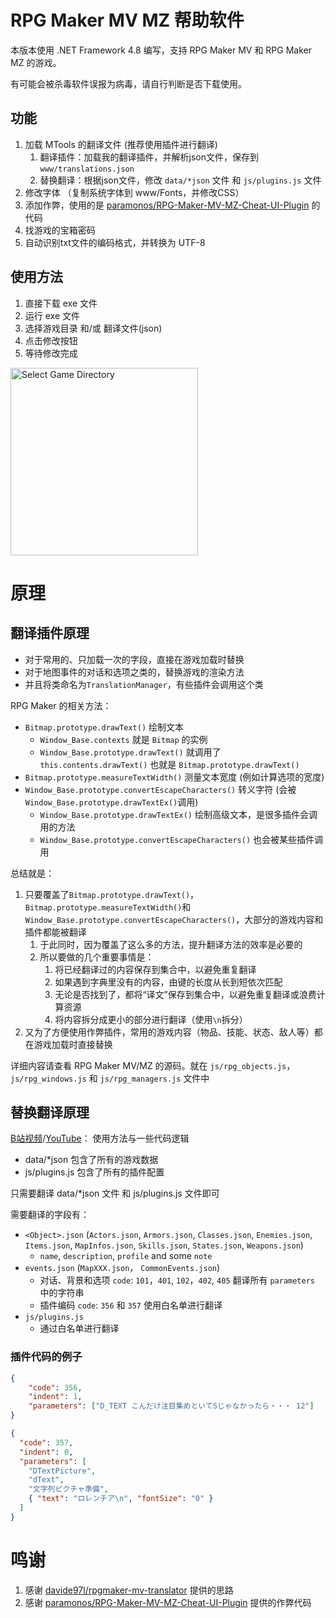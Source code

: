 # RPG Maker MV MZ 帮助软件

本版本使用 .NET Framework 4.8 编写，支持 RPG Maker MV 和 RPG Maker MZ 的游戏。

有可能会被杀毒软件误报为病毒，请自行判断是否下载使用。

## 功能

1. 加载 MTools 的翻译文件 (推荐使用插件进行翻译)
   1. 翻译插件：加载我的翻译插件，并解析json文件，保存到 `www/translations.json`
   2. 替换翻译：根据json文件，修改 `data/*json` 文件 和 `js/plugins.js` 文件
2. 修改字体 （复制系统字体到 www/Fonts，并修改CSS）
3. 添加作弊，使用的是 [paramonos/RPG-Maker-MV-MZ-Cheat-UI-Plugin](https://github.com/paramonos/RPG-Maker-MV-MZ-Cheat-UI-Plugin) 的代码
4. 找游戏的宝箱密码
5. 自动识别txt文件的编码格式，并转换为 UTF-8

## 使用方法

1. 直接下载 exe 文件
2. 运行 exe 文件
3. 选择游戏目录 和/或 翻译文件(json)
4. 点击修改按钮
5. 等待修改完成

<image src="./assets/1.png" alt="Select Game Directory" width="300"/>

# 原理

## 翻译插件原理

- 对于常用的、只加载一次的字段，直接在游戏加载时替换
- 对于地图事件的对话和选项之类的，替换游戏的渲染方法
- 并且将类命名为`TranslationManager`，有些插件会调用这个类

RPG Maker 的相关方法：

- `Bitmap.prototype.drawText()` 绘制文本
  - `Window_Base.contexts` 就是 `Bitmap` 的实例
  - `Window_Base.prototype.drawText()` 就调用了 `this.contents.drawText()` 也就是 `Bitmap.prototype.drawText()`
- `Bitmap.prototype.measureTextWidth()` 测量文本宽度 (例如计算选项的宽度)
- `Window_Base.prototype.convertEscapeCharacters()` 转义字符 (会被`Window_Base.prototype.drawTextEx()`调用)
  - `Window_Base.prototype.drawTextEx()` 绘制高级文本，是很多插件会调用的方法
  - `Window_Base.prototype.convertEscapeCharacters()` 也会被某些插件调用

总结就是：

1. 只要覆盖了`Bitmap.prototype.drawText()`，`Bitmap.prototype.measureTextWidth()`和`Window_Base.prototype.convertEscapeCharacters()`，大部分的游戏内容和插件都能被翻译
   1. 于此同时，因为覆盖了这么多的方法，提升翻译方法的效率是必要的
   2. 所以要做的几个重要事情是：
       1. 将已经翻译过的内容保存到集合中，以避免重复翻译
       2. 如果遇到字典里没有的内容，由键的长度从长到短依次匹配
       3. 无论是否找到了，都将“译文”保存到集合中，以避免重复翻译或浪费计算资源
       4. 将内容拆分成更小的部分进行翻译（使用`\n`拆分）
2. 又为了方便使用作弊插件，常用的游戏内容（物品、技能、状态、敌人等）都在游戏加载时直接替换

详细内容请查看 RPG Maker MV/MZ 的源码。就在 `js/rpg_objects.js`， `js/rpg_windows.js` 和 `js/rpg_managers.js` 文件中

## 替换翻译原理

[B站视频](https://www.bilibili.com/video/BV1hSJizWEkz/)/[YouTube](https://www.youtube.com/watch?v=W_4BV8pr-iw)： 使用方法与一些代码逻辑

- data/*json 包含了所有的游戏数据
- js/plugins.js 包含了所有的插件配置

只需要翻译 data/*json 文件 和 js/plugins.js 文件即可

需要翻译的字段有：

- `<Object>.json` (`Actors.json`, `Armors.json`, `Classes.json`, `Enemies.json`, `Items.json`, `MapInfos.json`, `Skills.json`, `States.json`, `Weapons.json`)
  - `name`, `description`, `profile` and some `note`
- `events.json` (`MapXXX.json`， `CommonEvents.json`)
  - 对话、背景和选项 `code`: `101`，`401`, `102`，`402`, `405` 翻译所有 `parameters` 中的字符串
  - 插件编码 `code`: `356` 和 `357` 使用白名单进行翻译
- `js/plugins.js`
  - 通过白名单进行翻译

### 插件代码的例子

```json
{
    "code": 356,
    "indent": 1,
    "parameters": ["D_TEXT こんだけ注目集めといてSじゃなかったら・・・ 12"]
}

{
  "code": 357,
  "indent": 0,
  "parameters": [
    "DTextPicture",
    "dText",
    "文字列ピクチャ準備",
    { "text": "ロレンチア\n", "fontSize": "0" }
  ]
}
```

# 鸣谢

1. 感谢 [davide97l/rpgmaker-mv-translator](https://github.com/davide97l/rpgmaker-mv-translator) 提供的思路
2. 感谢 [paramonos/RPG-Maker-MV-MZ-Cheat-UI-Plugin](https://github.com/paramonos/RPG-Maker-MV-MZ-Cheat-UI-Plugin) 提供的作弊代码

